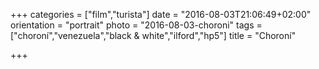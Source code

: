 +++
categories = ["film","turista"]
date = "2016-08-03T21:06:49+02:00"
orientation = "portrait"
photo = "2016-08-03-choroni"
tags = ["choroní","venezuela","black & white","ilford","hp5"]
title = "Choroní"

+++
